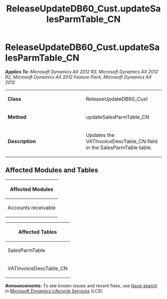 ﻿---
title: ReleaseUpdateDB60_Cust.updateSalesParmTable_CN
TOCTitle: ReleaseUpdateDB60_Cust.updateSalesParmTable_CN
ms:assetid: e8416cea-8557-4325-7dcd-bb844a9c7163
ms:mtpsurl: https://msdn.microsoft.com/en-us/library/JJ719814(v=AX.60)
ms:contentKeyID: 49711887
ms.date: 05/18/2015
mtps_version: v=AX.60
---

# ReleaseUpdateDB60\_Cust.updateSalesParmTable\_CN 


_**Applies To:** Microsoft Dynamics AX 2012 R3, Microsoft Dynamics AX 2012 R2, Microsoft Dynamics AX 2012 Feature Pack, Microsoft Dynamics AX 2012_

<table>
<colgroup>
<col style="width: 50%" />
<col style="width: 50%" />
</colgroup>
<tbody>
<tr class="odd">
<td><p><strong>Class</strong></p></td>
<td><p>ReleaseUpdateDB60_Cust</p></td>
</tr>
<tr class="even">
<td><p><strong>Method</strong></p></td>
<td><p>updateSalesParmTable_CN</p></td>
</tr>
<tr class="odd">
<td><p><strong>Description</strong></p></td>
<td><p>Updates the VATInvoiceDescTable_CN field in the SalesParmTable table.</p></td>
</tr>
</tbody>
</table>


## Affected Modules and Tables

<table>
<colgroup>
<col style="width: 100%" />
</colgroup>
<thead>
<tr class="header">
<th><p>Affected Modules</p></th>
</tr>
</thead>
<tbody>
<tr class="odd">
<td><p>Accounts receivable</p></td>
</tr>
</tbody>
</table>


<table>
<colgroup>
<col style="width: 100%" />
</colgroup>
<thead>
<tr class="header">
<th><p>Affected Tables</p></th>
</tr>
</thead>
<tbody>
<tr class="odd">
<td><p>SalesParmTable</p></td>
</tr>
<tr class="even">
<td><p>VATInvoiceDescTable_CN</p></td>
</tr>
</tbody>
</table>

  
**Announcements:** To see known issues and recent fixes, use [Issue search](http://go.microsoft.com/fwlink/?linkid=389258) in [Microsoft Dynamics Lifecycle Services](http://go.microsoft.com/fwlink/?linkid=306505) (LCS).

